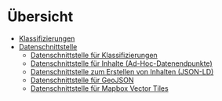 # Übersicht

<!-- * [Systemarchitektur](/docs/architecture)
* [Datenstruktur](/docs/data_structure) -->

- [Klassifizierungen](/docs/classifications)
- [Datenschnittstelle](/docs/api)
  - [Datenschnittstelle für Klassifizierungen](/docs/api/classifications)
  - [Datenschnittstelle für Inhalte (Ad-Hoc-Datenendpunkte)](/docs/api/contents)
  - [Datenschnittstelle zum Erstellen von Inhalten (JSON-LD)](/docs/api/webhooks/json_ld)
  - [Datenschnittstelle für GeoJSON](/docs/api/geodata/geojson)
  - [Datenschnittstelle für Mapbox Vector Tiles](/docs/api/geodata/mvt)
